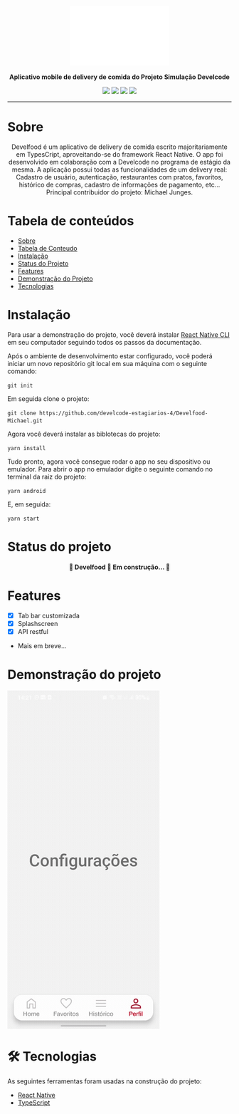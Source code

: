 <div align="center">
 <img src="https://github.com/develcode-estagiarios-4/Develfood-Michael/blob/main/src/assets/icons/logo.png?raw=true" alt="Develfood-Michael">

 <strong align="center">Aplicativo mobile de delivery de comida do Projeto Simulação Develcode</strong>

 <a href=""><img src="https://img.shields.io/github/license/develcode-estagiarios-4/Develfood-Michael" /></a>
 <a href=""><img src="https://img.shields.io/github/issues/develcode-estagiarios-4/Develfood-Michael" /></a>
 <a href=""><img src="https://img.shields.io/github/stars/develcode-estagiarios-4/Develfood-Michael" /></a>
 <a href=""><img src="https://img.shields.io/github/forks/develcode-estagiarios-4/Develfood-Michael" /></a>
</div>

---

<a name="sobre">

# Sobre
<div align="center">
Develfood é um aplicativo de delivery de comida escrito majoritariamente em TypesCript, aproveitando-se do framework React Native. O app foi desenvolvido em colaboração com a Develcode no programa de estágio da mesma. A aplicação possui todas as funcionalidades de um delivery real: Cadastro de usuário, autenticação, restaurantes com pratos, favoritos, histórico de compras, cadastro de informações de pagamento, etc...
Principal contribuidor do projeto: Michael Junges.
</div>
</a>

<a name="tabela-de-conteudo">

Tabela de conteúdos
=================
<!--ts-->
   * [Sobre](#sobre)
   * [Tabela de Conteudo](#tabela-de-conteudo)
   * [Instalação](#instalacao)
   * [Status do Projeto](#status)
   * [Features](#features)
   * [Demonstração do Projeto](#demonstracao)
   * [Tecnologias](#tecnologias)
<!--te-->

</a>

<a name="instalacao">

# Instalação

Para usar a demonstração do projeto, você deverá instalar [React Native CLI](https://reactnative.dev/docs/environment-setup) em seu computador seguindo todos os passos da documentação. 

Após o ambiente de desenvolvimento estar configurado, você poderá iniciar um novo repositório git local em sua máquina com o seguinte comando:

 `git init`

Em seguida clone o projeto: 

 `git clone https://github.com/develcode-estagiarios-4/Develfood-Michael.git`

Agora você deverá instalar as biblotecas do projeto: 

 `yarn install`

Tudo pronto, agora você consegue rodar o app no seu dispositivo ou emulador. Para abrir o app no emulador digite o seguinte comando no terminal da raiz do projeto:

 `yarn android`

E, em seguida:

 `yarn start`

</a>
 
<a name="status">

# Status do projeto
<h4 align="center"> 
	🚧  Develfood 🚀 Em construção...  🚧
</h4>

</a>


<a name="features">

# Features

- [x] Tab bar customizada
- [x] Splashscreen
- [x] API restful
- Mais em breve...

</a>


<a name="demonstracao">

# Demonstração do projeto

![](https://github.com/develcode-estagiarios-4/Develfood-Michael/blob/dev/src/assets/gif/navegacaoTab.gif)

</a>


<a name="tecnologias">

# 🛠 Tecnologias

As seguintes ferramentas foram usadas na construção do projeto:

- [React Native](https://reactnative.dev/)
- [TypeScript](https://www.typescriptlang.org/)

</a>


